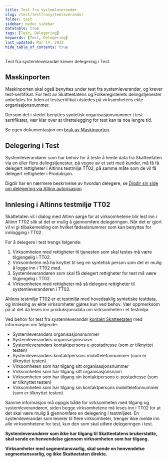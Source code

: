 ```yaml
---
title: Test fra systemleverandør
slug: /test/testfrasystemleverandor
folder: test
sidebar: mydoc_sidebar
datatable: true
tags: [Test, Delegering]
keywords: [Test, Delegering]
last_updated: Mar 14, 2023
hide_table_of_contents: true
---
```

<summary>Test fra systemleverandør krever delegering i Test.</summary>

## Maskinporten

Maskinporten skal også benyttes under test fra systemleverandør, og krever test-sertifikat. For test av Skatteetatens og Folkeregisterets delingstjenester anbefales for tiden at testsertifikat utstedes på virksomhetens ekte organisajonsnummer.

Dersom det i stedet benyttes syntetisk organisasjonsnummer i test-sertifikatet, vær klar over at tilrettelegging for test kan ta noe lengre tid.

Se egen dokumentasjon om [bruk av Maskinporten](../om/sikkerhet.md).

## Delegering i Test

Systemleverandører som har behov for å teste å hente data fra Skatteetaten via en eller flere delingstjenester, på vegne av et sett med kunder, må få få delegert rettigheter i Altinns testmiljø TT02, på samme måte som de vil få delegert rettigheter i Produksjon.

Digdir har en nærmere beskrivelse av hvordan delegere, se [Digdir sin side om delegering via Altinn autorisasjon](https://docs.digdir.no/docs/Maskinporten/maskinporten_guide_apikonsument#bruke-delegering-via-altinn-autorisasjon)

## Innlesing i Altinns testmiljø TT02

Skattetaten vil i dialog med Altinn sørge for at virksomhetene blir lest inn i Altinn TT02 slik at det er mulig å gjennomføre delegeringen. Når det er gjort vil vi gi tilbakemelding om hvilket fødselsnummer som kan benyttes for innlogging i TT02.

For å delegere i test trengs følgende:
1. Virksomheten med rettigheter til tjenesten som skal testes må være tilgjengelig i TT02.
2. Virksomheten må ha knyttet til seg en syntetisk person som det er mulig å logge inn i TT02 med.
3. Systemleverandøren som skal få delegert rettigheter for test må være tilgjengelig i TT02.
4. Virksomheten med rettigheter må så delegere rettigheter til systemleverandøren i TT02.

Altinns testmiljø TT02 er et testmiljø med hovedsaklig syntetiske testdata, og innlesing av ekte virksomheter gjøres kun ved behov. Vær oppmerksom på at det da leses inn produksjonsdata om virksomheten i et testmiljø.

Ved behov for test fra systemleverandør [kontakt Skatteetaten](https://www.skatteetaten.no/deling/kontakt/) med informasjon om følgende:
* Systemleverandørs organisasjonsnummer
*	Systemleverandørs organisasjonsnavn
*	Systemleverandørs kontaktpersons e-postadresse (som er tilknyttet testen)
*	Systemleverandørs kontaktpersons mobiltelefonnummer (som er tilknyttet testen)
*	Virksomheten som har tilgang sitt organisasjonsnummer
*	Virksomheten som har tilgang sitt organisasjonsnavn
*	Virksomheten som har tilgang sin kontaktpersons e-postadresse (som er tilknyttet testen)
*	Virksomheten som har tilgang sin kontaktpersons mobiltelefonnummer (som er tilknyttet testen)

Samme informasjon må oppgis både for virksomheten med tilgang og systemleverandøren, siden begge virksomhetene må leses inn i TT02 for at det skal være mulig å gjennomføre en delegering i testmiljøet. En systemleverandør som leverer til flere virksomheter, trenger ikke melde inn alle virksomhetene for test, kun den som skal utføre delegeringen i test.

**Systemleverandører som ikke har tilgang til Skatteetatens brukerstøtte, skal sende en henvendelse gjennom virksomheten som har tilgang.**

**Virksomheter med segmentansvarlig, skal sende en henvendelse segmentansvarlig, og ikke Skatteetaten direkte.**


